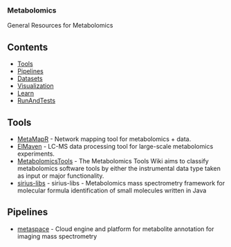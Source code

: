 ### **Metabolomics**
General Resources for Metabolomics

## Contents
- [Tools](#Tools)
- [Pipelines](#Pipelines)
- [Datasets](#Datasets)
- [Visualization](#Visualization)
- [Learn](#Learn)
- [RunAndTests](#RunAndTests)

## Tools
- [MetaMapR](https://github.com/dgrapov/MetaMapR) - Network mapping tool for metabolomics + data.
- [ElMaven](https://github.com/ElucidataInc/ElMaven) - LC-MS data processing tool for large-scale metabolomics experiments.
- [MetabolomicsTools](https://github.com/RASpicer/MetabolomicsTools) - The Metabolomics Tools Wiki aims to classify metabolomics software tools by either the instrumental data type taken as input or major functionality. 
- [sirius-libs](https://github.com/boecker-lab/sirius-libs) - sirius-libs - Metabolomics mass spectrometry framework for molecular formula identification of small molecules written in Java

## Pipelines
- [metaspace](https://github.com/metaspace2020/metaspace) - Cloud engine and platform for metabolite annotation for imaging mass spectrometry